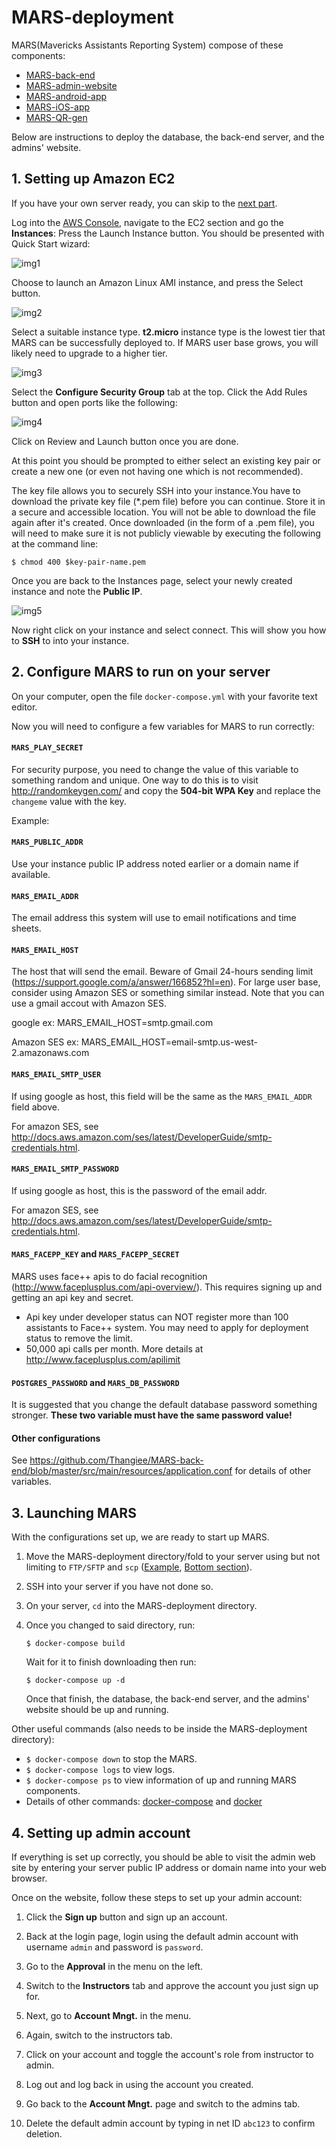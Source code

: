 <!-- Go to https://github.com/Thangiee/MARS-deployment to view this README rendered as a web page (easier to read). --> 

# MARS-deployment

MARS(Mavericks Assistants Reporting System) compose of these components:
* [MARS-back-end](https://github.com/Thangiee/MARS-back-end)
* [MARS-admin-website](https://github.com/Thangiee/MARS-admin-website)
* [MARS-android-app](https://github.com/Thangiee/MARS-android-app)
* [MARS-iOS-app](https://github.com/bernaedeeann/MARS-iOS)
* [MARS-QR-gen](https://github.com/Thangiee/MARS-QR-gen)

Below are instructions to deploy the database, the back-end server, and the admins' website.

## 1. Setting up Amazon EC2

If you have your own server ready, you can skip to the [next part](#2-configure-mars-to-run-on-your-server).

Log into the [AWS Console](https://aws.amazon.com/console/), navigate to the EC2 section and go the **Instances**:
Press the Launch Instance button. You should be presented with Quick Start wizard:

![img1](https://github.com/snowplow/snowplow/wiki/setup-guide/images/postgresql/aws-ec2-console.jpg)

Choose to launch an Amazon Linux AMI instance, and press the Select button.

![img2](https://github.com/snowplow/snowplow/wiki/setup-guide/images/postgresql/ec2-quick-launch-wizard.jpg)

Select a suitable instance type. **t2.micro** instance type is the lowest tier that MARS can be successfully deployed 
to. If MARS user base grows, you will likely need to upgrade to a higher tier.

![img3](https://github.com/snowplow/snowplow/wiki/setup-guide/images/postgresql/choose-instance-type.jpg)

Select the **Configure Security Group** tab at the top. Click the Add Rules button and open ports like the following:

![img4](https://cloud.githubusercontent.com/assets/4734933/15060961/75f80da8-12f5-11e6-9bc5-17f53ab93118.png)

Click on Review and Launch button once you are done.

At this point you should be prompted to either select an existing key pair or create a new one (or even not having one 
which is not recommended).
 
The key file allows you to securely SSH into your instance.You have to download the private key file (*.pem file) before
you can continue. Store it in a secure and accessible location. You will not be able to download the file again after 
it's created. Once downloaded (in the form of a .pem file), you will need to make sure it is not publicly viewable by
executing the following at the command line:
```
$ chmod 400 $key-pair-name.pem
```

Once you are back to the Instances page, select your newly created instance and note the **Public IP**. 

![img5](https://cloud.githubusercontent.com/assets/4734933/15061152/83da6c70-12f7-11e6-91b1-6b96618c4375.png)

Now right click on your instance and select connect. This will show you how to **SSH** to into your instance.

## 2. Configure MARS to run on your server
On your computer, open the file `docker-compose.yml` with your favorite text editor. 

Now you will need to configure a few variables for MARS to run correctly:

#### `MARS_PLAY_SECRET`
For security purpose, you need to change the value of this variable to something random and unique.
One way to do this is to visit http://randomkeygen.com/ and copy the **504-bit WPA Key** and replace 
the `changeme` value with the key.

Example:

#### `MARS_PUBLIC_ADDR`
Use your instance public IP address noted earlier or a domain name if available.

#### `MARS_EMAIL_ADDR`
The email address this system will use to email notifications and time sheets.

#### `MARS_EMAIL_HOST`
The host that will send the email.
Beware of Gmail 24-hours sending limit (https://support.google.com/a/answer/166852?hl=en).
For large user base, consider using Amazon SES or something similar instead.
Note that you can use a gmail accout with Amazon SES.

google ex: MARS_EMAIL_HOST=smtp.gmail.com

Amazon SES ex: MARS_EMAIL_HOST=email-smtp.us-west-2.amazonaws.com

#### `MARS_EMAIL_SMTP_USER`
If using google as host, this field will be the same as the `MARS_EMAIL_ADDR` field above.

For amazon SES, see http://docs.aws.amazon.com/ses/latest/DeveloperGuide/smtp-credentials.html.

#### `MARS_EMAIL_SMTP_PASSWORD`
If using google as host, this is the password of the email addr.

For amazon SES, see http://docs.aws.amazon.com/ses/latest/DeveloperGuide/smtp-credentials.html.

#### `MARS_FACEPP_KEY` and `MARS_FACEPP_SECRET`
MARS uses face++ apis to do facial recognition (http://www.faceplusplus.com/api-overview/).
This requires signing up and getting an api key and secret.

* Api key under developer status can NOT register more than 100 assistants to Face++ system. 
  You may need to apply for deployment status to remove the limit. 
* 50,000 api calls per month. More details at http://www.faceplusplus.com/apilimit

#### `POSTGRES_PASSWORD` and `MARS_DB_PASSWORD`
It is suggested that you change the default database password something stronger. 
**These two variable must have the same password value!**

#### Other configurations
See https://github.com/Thangiee/MARS-back-end/blob/master/src/main/resources/application.conf for details of other variables.

## 3. Launching MARS

With the configurations set up, we are ready to start up MARS.

1. Move the MARS-deployment directory/fold to your server using but not limiting to `FTP/SFTP` 
   and `scp` ([Example](#http://www.hypexr.org/linux_scp_help.php), [Bottom section](#http://docs.aws.amazon.com/AWSEC2/latest/UserGuide/AccessingInstancesLinux.html)).
2. SSH into your server if you have not done so. 

3. On your server, `cd` into the MARS-deployment directory.

4. Once you changed to said directory, run:
   
   ```
   $ docker-compose build
   ```
   
   Wait for it to finish downloading then run:
   
   ```
   $ docker-compose up -d
   ```
   
   Once that finish, the database, the back-end server, and the admins' website should be up and running.

Other useful commands (also needs to be inside the MARS-deployment directory):
  * `$ docker-compose down` to stop the MARS.
  * `$ docker-compose logs` to view logs.
  * `$ docker-compose ps` to view information of up and running MARS components.
  * Details of other commands: [docker-compose](#https://docs.docker.com/compose/reference/) and [docker](#https://docs.docker.com/engine/reference/commandline/cli/)
  
## 4. Setting up admin account

If everything is set up correctly, you should be able to visit the admin web site by entering your server public IP
address or domain name into your web browser. 
                            
Once on the website, follow these steps to set up your admin account:

1. Click the **Sign up** button and sign up an account.

2. Back at the login page, login using the default admin account with username `admin` and password is `password`.

3. Go to the **Approval** in the menu on the left.

4. Switch to the **Instructors** tab and approve the account you just sign up for.

5. Next, go to **Account Mngt.** in the menu.

6. Again, switch to the instructors tab.

7. Click on your account and toggle the account's role from instructor to admin.

8. Log out and log back in using the account you created.

9. Go back to the **Account Mngt.** page and switch to the admins tab.

10. Delete the default admin account by typing in net ID `abc123` to confirm deletion.
